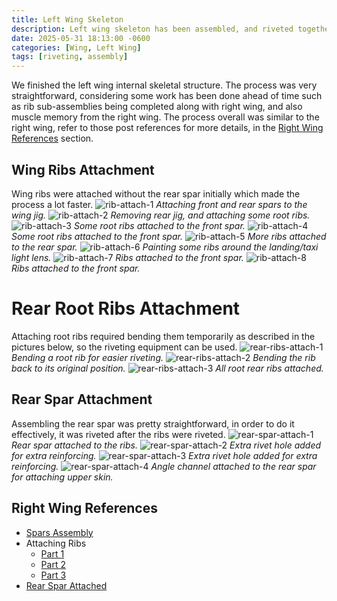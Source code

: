 ```yaml
---
title: Left Wing Skeleton
description: Left wing skeleton has been assembled, and riveted together.
date: 2025-05-31 18:13:00 -0600
categories: [Wing, Left Wing]
tags: [riveting, assembly]
---
```


We finished the left wing internal skeletal structure. The process was very straightforward, considering some work has been done ahead of time such as rib sub-assemblies being completed along with right wing, and also muscle memory from the right wing. The process overall was similar to the right wing, refer to those post references for more details, in the [Right Wing References](#right-wing-references) section.

## Wing Ribs Attachment
Wing ribs were attached without the rear spar initially which made the process a lot faster.
![rib-attach-1](/assets/img/posts/wing/left/wing-jig-setup.jpg)
_Attaching front and rear spars to the wing jig._
![rib-attach-2](/assets/img/posts/wing/left/wing-ribs-attach-1.jpg)
_Removing rear jig, and attaching some root ribs._
![rib-attach-3](/assets/img/posts/wing/left/wing-ribs-attach-2.jpg)
_Some root ribs attached to the front spar._
![rib-attach-4](/assets/img/posts/wing/left/wing-ribs-attach-3.jpg)
_Some root ribs attached to the front spar._
![rib-attach-5](/assets/img/posts/wing/left/wing-ribs-attach-4.jpg)
_More ribs attached to the rear spar._
![rib-attach-6](/assets/img/posts/wing/left/wing-ribs-attach-5.jpg)
_Painting some ribs around the landing/taxi light lens._
![rib-attach-7](/assets/img/posts/wing/left/wing-ribs-attach-6.jpg)
_Ribs attached to the front spar._
![rib-attach-8](/assets/img/posts/wing/left/wing-ribs-attach-7.jpg)
_Ribs attached to the front spar._

# Rear Root Ribs Attachment
Attaching root ribs required bending them temporarily as described in the pictures below, so the riveting equipment can be used.
![rear-ribs-attach-1](/assets/img/posts/wing/left/rear-ribs-attach-1.jpg)
_Bending a root rib for easier riveting._
![rear-ribs-attach-2](/assets/img/posts/wing/left/rear-ribs-attach-2.jpg)
_Bending the rib back to its original position._
![rear-ribs-attach-3](/assets/img/posts/wing/left/rear-ribs-attach-3.jpg)
_All root rear ribs attached._

## Rear Spar Attachment
Assembling the rear spar was pretty straightforward, in order to do it effectively, it was riveted after the ribs were riveted.
![rear-spar-attach-1](/assets/img/posts/wing/left/rear-spar-attach-1.jpg)
_Rear spar attached to the ribs._
![rear-spar-attach-2](/assets/img/posts/wing/left/rear-spar-attach-2.jpg)
_Extra rivet hole added for extra reinforcing._
![rear-spar-attach-3](/assets/img/posts/wing/left/rear-spar-attach-3.jpg)
_Extra rivet hole added for extra reinforcing._
![rear-spar-attach-4](/assets/img/posts/wing/left/rear-spar-attach-4.jpg)
_Angle channel attached to the rear spar for attaching upper skin._

## Right Wing References
* [Spars Assembly](https://slingtsi.hershamin.me/posts/right-wing-spars/)
* Attaching Ribs
  * [Part 1](https://slingtsi.hershamin.me/posts/right-wing-ribs-1/)
  * [Part 2](https://slingtsi.hershamin.me/posts/right-wing-ribs-2/)
  * [Part 3](https://slingtsi.hershamin.me/posts/right-wing-ribs-3/)
* [Rear Spar Attached](https://slingtsi.hershamin.me/posts/right-wing-rear-spar-attached/)
